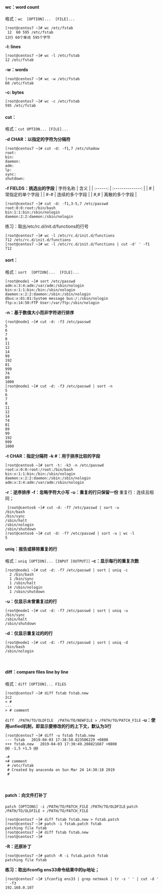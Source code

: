 #### wc：word count
格式：`wc  [OPTION]...  [FILE]...`

    [root@centos7 ~]# wc /etc/fstab
     12  60 595 /etc/fstab
    12行 60个单词 595个字节

**-l: lines**

    [root@centos7 ~]# wc -l /etc/fstab
    12 /etc/fstab
**-w：words**

    [root@centos7 ~]# wc -w /etc/fstab
    60 /etc/fstab
**-c: bytes**

    [root@centos7 ~]# wc -c /etc/fstab
    595 /etc/fstab          
#### cut：
格式：`cut OPTION... [FILE]...`

**-d CHAR：以指定的字符为分隔符**

    [root@centos7 ~]# cut -d: -f1,7 /etc/shadow
    root:
    bin:
    daemon:
    adm:
    lp:
    sync:
    shutdown:

**-f FIELDS：挑选出的字段**
| 字符名称 |       含义       |
| :------: | :--------------: |
|    #     | 常指定的单个字段 |
|   #-#    |  连续的多个字段  |
|   #,#    |  离散的多个字段  |

    [root@centos7 ~]# cut -d: -f1,3-5,7 /etc/passwd
    root:0:0:root:/bin/bash
    bin:1:1:bin:/sbin/nologin
    daemon:2:2:daemon:/sbin/nologin
练习：取出/etc/rc.d/init.d/functions的行号

    [root@centos7 ~]# wc -l /etc/rc.d/init.d/functions 
    712 /etc/rc.d/init.d/functions
    [root@centos7 ~]# wc -l /etc/rc.d/init.d/functions | cut -d' ' -f1
    712

#### sort：
格式：`sort  [OPTION]...  [FILE]...`

    [root@node1 ~]# sort /etc/passwd
    adm:x:3:4:adm:/var/adm:/sbin/nologin
    bin:x:1:1:bin:/bin:/sbin/nologin
    daemon:x:2:2:daemon:/sbin:/sbin/nologin
    dbus:x:81:81:System message bus:/:/sbin/nologin
    ftp:x:14:50:FTP User:/var/ftp:/sbin/nologin

**-n：基于数值大小而非字符进行排序**

    [root@node1 ~]# cut -d: -f3 /etc/passwd
    5
    6
    7
    8
    11
    12
    14
    99
    192
    81
    999
    74
    89
    1000
    [root@node1 ~]# cut -d: -f3 /etc/passwd | sort -n
    5
    6
    7
    8
    11
    12
    14
    74
    81
    89
    99
    192
    999
    1000

**-t CHAR：指定分隔符**
**-k #：用于排序比较的字段**

    [root@centos6 ~]# sort -t: -k3 -n /etc/passwd
    root:x:0:0:root:/root:/bin/bash
    bin:x:1:1:bin:/bin:/sbin/nologin
    daemon:x:2:2:daemon:/sbin:/sbin/nologin
    adm:x:3:4:adm:/var/adm:/sbin/nologin

**-r：逆序排序**
**-f：忽略字符大小写**
**-u：重复的行只保留一份**
重复行：连续且相同；

     [root@centos6 ~]# cut -d: -f7 /etc/passwd | sort -u
    /bin/bash
    /bin/sync
    /sbin/halt
    /sbin/nologin
    /sbin/shutdown
    [root@centos6 ~]# cut -d: -f7 /etc/passwd | sort -u | wc -l 
    5

#### uniq：报告或移除重复的行
格式：`uniq [OPTION]... [INPUT [OUTPUT]]`
**-c：显示每行的重复次数**

    [root@node1 ~]# cut -d: -f7 /etc/passwd | sort | uniq -c
      2 /bin/bash
      1 /bin/sync
      1 /sbin/halt
     14 /sbin/nologin
      1 /sbin/shutdown

**-u：仅显示未曾重复过的行**

    [root@node1 ~]# cut -d: -f7 /etc/passwd | sort | uniq -u
    /bin/sync
    /sbin/halt
    /sbin/shutdown


**-d：仅显示重复过的的行**

    [root@node1 ~]# cut -d: -f7 /etc/passwd | sort | uniq -d
    /bin/bash
    /sbin/nologin


​            
#### diff：compare files line by line
格式：`diff [OPTION]... FILES`

    [root@centos7 ~]# diff fstab fstab.new
    2c2
    < #
    ---
    > # comment

`diff  /PATH/TO/OLDFILE  /PATH/TO/NEWFILE > /PATH/TO/PATCH_FILE`
**-u：使用unfied机制，即显示要修改的行的上下文，默认为3行**

    [root@centos7 ~]# diff -u fstab fstab.new
    --- fstab	2019-04-03 17:38:50.823506229 +0800
    +++ fstab.new	2019-04-03 17:30:49.208821687 +0800
    @@ -1,5 +1,5 @@
     
    -#
    +# comment
     # /etc/fstab
     # Created by anaconda on Sun Mar 24 14:30:18 2019
     #


​        
#### patch：向文件打补丁
`patch [OPTIONS] -i /PATH/TO/PATCH_FILE /PATH/TO/OLDFILE`
`patch /PATH/TO/OLDFILE < /PATH/TO/PATCH_FILE`

    [root@centos7 ~]# diff fstab fstab.new > fstab.patch
    [root@centos7 ~]# patch -i fstab.patch fstab
    patching file fstab
    [root@centos7 ~]# diff fstab fstab.new 
    [root@centos7 ~]# 
**-R：还原补丁**

    [root@centos7 ~]# patch -R -i fstab.patch fstab
    patching file fstab


**练习：取出ifconfig ens33命令结果中的ip地址；**

    [root@centos7 ~]# ifconfig ens33 | grep netmask | tr -s ' ' | cut -d ' ' -f3
    192.168.0.107